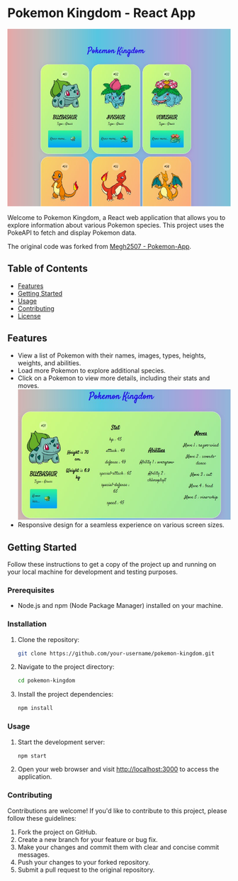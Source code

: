 # Pokemon Kingdom - React App

![Pokemon Kingdom](./public/pokemon-kingdom.jpg)

Welcome to Pokemon Kingdom, a React web application that allows you to explore information about various Pokemon species. This project uses the PokeAPI to fetch and display Pokemon data.

The original code was forked from [Megh2507 - Pokemon-App](https://github.com/Megh2507/Pokemon-App).

## Table of Contents

- [Features](#features)
- [Getting Started](#getting-started)
- [Usage](#usage)
- [Contributing](#contributing)
- [License](#license)


## Features

- View a list of Pokemon with their names, images, types, heights, weights, and abilities.
- Load more Pokemon to explore additional species.
- Click on a Pokemon to view more details, including their stats and moves.
![Detail](./public/pokemon-detail.jpg)
- Responsive design for a seamless experience on various screen sizes.

## Getting Started

Follow these instructions to get a copy of the project up and running on your local machine for development and testing purposes.

### Prerequisites

- Node.js and npm (Node Package Manager) installed on your machine.

### Installation

1. Clone the repository:

   ```bash
   git clone https://github.com/your-username/pokemon-kingdom.git


2. Navigate to the project directory:

   ```bash
   cd pokemon-kingdom
   ```

3. Install the project dependencies:

   ```bash
   npm install
   ```

### Usage

1. Start the development server:

   ```bash
   npm start
   ```

2. Open your web browser and visit [http://localhost:3000](http://localhost:3000) to access the application.

### Contributing

Contributions are welcome! If you'd like to contribute to this project, please follow these guidelines:

1. Fork the project on GitHub.
2. Create a new branch for your feature or bug fix.
3. Make your changes and commit them with clear and concise commit messages.
4. Push your changes to your forked repository.
5. Submit a pull request to the original repository.


